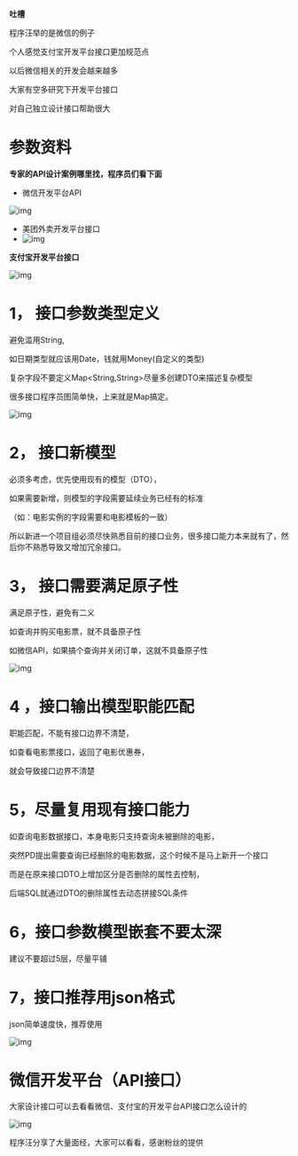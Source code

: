 **吐槽**

程序汪举的是微信的例子

个人感觉支付宝开发平台接口更加规范点

以后微信相关的开发会越来越多

大家有空多研究下开发平台接口

对自己独立设计接口帮助很大







# 参数资料

**专家的API设计案例哪里找，程序员们看下面**

- 微信开发平台API

![img](image/合理设计接口API的能力，向30K的程序员技术专家学习/640.webp)



- 美团外卖开发平台接口
- ![img](image/合理设计接口API的能力，向30K的程序员技术专家学习/640-1572453159227.webp)

**支付宝开发平台接口**

![img](image/合理设计接口API的能力，向30K的程序员技术专家学习/640-1572453179896.webp)

# **1， 接口参数类型定义**

避免滥用String,

如日期类型就应该用Date，钱就用Money(自定义的类型)

复杂字段不要定义Map<String,String>尽量多创建DTO来描述复杂模型

很多接口程序员图简单快，上来就是Map搞定。

![img](image/合理设计接口API的能力，向30K的程序员技术专家学习/640-1572453135259.webp)



# **2， 接口新模型**

必须多考虑，优先使用现有的模型（DTO），

如果需要新增，则模型的字段需要延续业务已经有的标准

（如：电影实例的字段需要和电影模板的一致）

所以新进一个项目组必须尽快熟悉目前的接口业务，很多接口能力本来就有了，然后你不熟悉导致又增加冗余接口。

# **3， 接口需要满足原子性**

满足原子性，避免有二义

如查询并购买电影票，就不具备原子性

如微信API，如果搞个查询并关闭订单，这就不具备原子性

![img](image/合理设计接口API的能力，向30K的程序员技术专家学习/640.webp)



# **4 ，接口输出模型职能匹配**

职能匹配，不能有接口边界不清楚，

如查看电影票接口，返回了电影优惠券，

就会导致接口边界不清楚

# **5，尽量复用现有接口能力**

如查询电影数据接口，本身电影只支持查询未被删除的电影，

突然PD提出需要查询已经删除的电影数据，这个时候不是马上新开一个接口

而是在原来接口DTO上增加区分是否删除的属性去控制，

后端SQL就通过DTO的删除属性去动态拼接SQL条件

# **6，接口参数模型嵌套不要太深**

建议不要超过5层，尽量平铺

# **7，接口推荐用json格式**

json简单速度快，推荐使用

![img](image/合理设计接口API的能力，向30K的程序员技术专家学习/640-1572453135280.webp)



# 微信开发平台（API接口）

大家设计接口可以去看看微信、支付宝的开发平台API接口怎么设计的

![img](image/合理设计接口API的能力，向30K的程序员技术专家学习/640-1572453135263.webp)





程序汪分享了大量面经，大家可以看看，感谢粉丝的提供